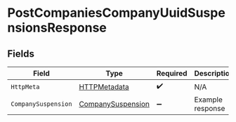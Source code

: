 # PostCompaniesCompanyUuidSuspensionsResponse


## Fields

| Field                                                             | Type                                                              | Required                                                          | Description                                                       |
| ----------------------------------------------------------------- | ----------------------------------------------------------------- | ----------------------------------------------------------------- | ----------------------------------------------------------------- |
| `HttpMeta`                                                        | [HTTPMetadata](../../Models/Components/HTTPMetadata.md)           | :heavy_check_mark:                                                | N/A                                                               |
| `CompanySuspension`                                               | [CompanySuspension](../../Models/Components/CompanySuspension.md) | :heavy_minus_sign:                                                | Example response                                                  |